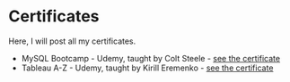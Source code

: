 # Certificates

Here, I will post all my certificates.

  * MySQL Bootcamp - Udemy, taught by Colt Steele - [see the certificate](https://github.com/VamsiMohanRamineedi/Certificates/blob/master/MySQL_Udemy.jpg)
  * Tableau A-Z - Udemy, taught by Kirill Eremenko - [see the certificate](https://github.com/VamsiMohanRamineedi/Certificates/blob/master/Tableau_Udemy.jpg)
